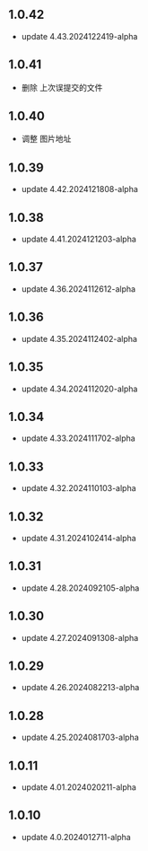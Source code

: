 ## 1.0.42
* update 4.43.2024122419-alpha

## 1.0.41
* 删除 上次误提交的文件

## 1.0.40
* 调整 图片地址

## 1.0.39
* update 4.42.2024121808-alpha

## 1.0.38
* update 4.41.2024121203-alpha

## 1.0.37
* update 4.36.2024112612-alpha

## 1.0.36
* update 4.35.2024112402-alpha

## 1.0.35
* update 4.34.2024112020-alpha

## 1.0.34
* update 4.33.2024111702-alpha

## 1.0.33
* update 4.32.2024110103-alpha

## 1.0.32
* update 4.31.2024102414-alpha

## 1.0.31
* update 4.28.2024092105-alpha

## 1.0.30
* update 4.27.2024091308-alpha

## 1.0.29
* update 4.26.2024082213-alpha

## 1.0.28
* update 4.25.2024081703-alpha

## 1.0.11
* update 4.01.2024020211-alpha

## 1.0.10
* update 4.0.2024012711-alpha
